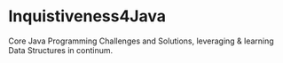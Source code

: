 # Inquistiveness4Java
Core Java Programming Challenges and Solutions, leveraging & learning Data Structures in continum.
